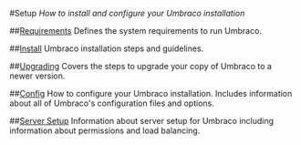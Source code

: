 #Setup
*How to install and configure your Umbraco installation*

##[Requirements](Requirements/)
Defines the system requirements to run Umbraco.

##[Install](Install/)
Umbraco installation steps and guidelines.

##[Upgrading](Upgrading/)
Covers the steps to upgrade your copy of Umbraco to a newer version.

##[Config](../../Reference/Config/)
How to configure your Umbraco installation. Includes information about all of Umbraco's configuration files and options.

##[Server Setup](Server-Setup/)
Information about server setup for Umbraco including information about permissions and load balancing.
